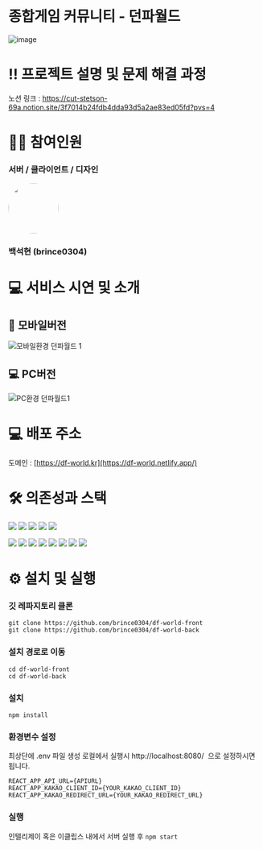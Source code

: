 # 종합게임 커뮤니티 - 던파월드

![image](https://github.com/brince0304/df-world-front/assets/110673427/5c64e632-6d8c-4e50-89e9-6f8a6707706f)

# ‼️ 프로젝트 설명 및 문제 해결 과정

노션 링크 : https://cut-stetson-69a.notion.site/3f7014b24fdb4dda93d5a2ae83ed05fd?pvs=4

# 🙋🏻 참여인원

### 서버 / 클라이언트 / 디자인

<img src="https://avatars.githubusercontent.com/u/110673427?v=4" width="100" height="100" style="border-radius: 50%" /> 
<br>

### 백석현 (brince0304)

# 💻 서비스 시연 및 소개

## 📱 모바일버전

![모바일환경 던파월드 1](https://github.com/brince0304/df-world-front/assets/110673427/f56085b6-5dfb-400e-96ff-2b8ddb522523)

## 💻 PC버전

![PC환경 던파월드1](https://github.com/brince0304/df-world-front/assets/110673427/edd375e9-9a17-4f52-b817-96de1b1a1eda)

# 💻 배포 주소

도메인 : [https://df-world.kr](https://df-world.netlify.app/)

# **🛠 의존성과 스택**

<img src='https://img.shields.io/badge/node.js-6DA55F?style=for-the-badge&logo=node.js&logoColor=white' /> <img src="https://img.shields.io/badge/NPM-%23CB3837.svg?style=for-the-badge&logo=npm&logoColor=white"> <img src="https://img.shields.io/badge/Eslint-4B32C3?style=for-the-badge&logo=Eslint&logoColor=white" /> <img src="https://img.shields.io/badge/Prettier-F7B93E?style=for-the-badge&logo=Prettier&logoColor=white" /> <img src="https://img.shields.io/badge/Husky-00C65E?style=for-the-badge&logo=Husky&logoColor=white" />

<img src="https://img.shields.io/badge/React-61DAFB?style=for-the-badge&logo=React&logoColor=black" /> <img src="https://img.shields.io/badge/TypeScript-3178C6?style=for-the-badge&logo=TypeScript&logoColor=white"/> <img src="https://img.shields.io/badge/React_Router-CA4245?style=for-the-badge&logo=react-router&logoColor=white">
<img src="https://img.shields.io/badge/MUI-%230081CB.svg?style=for-the-badge&logo=mui&logoColor=white" /> <img src="https://img.shields.io/badge/Emotion-DB7093?style=for-the-badge&logologoColor=white" />
<img src="https://img.shields.io/badge/Axios-5A29E4?style=for-the-badge&logo=Axios&logoColor=white" />
<img src="https://img.shields.io/badge/reactquery-FF4154?style=for-the-badge&logo=reactquery&logoColor=white" />
<img src="https://img.shields.io/badge/recoil-3578E5?style=for-the-badge&logo=recoil&logoColor=white" />

# ⚙️ 설치 및 실행

### 깃 레파지토리 클론

```
git clone https://github.com/brince0304/df-world-front
git clone https://github.com/brince0304/df-world-back

```

### 설치 경로로 이동

```
cd df-world-front
cd df-world-back

```

### 설치

```
npm install

```

### 환경변수 설정

최상단에 .env 파일 생성
로컬에서 실행시 http://localhost:8080/  으로 설정하시면 됩니다.

```
REACT_APP_API_URL={APIURL}
REACT_APP_KAKAO_CLIENT_ID={YOUR_KAKAO_CLIENT_ID}
REACT_APP_KAKAO_REDIRECT_URL={YOUR_KAKAO_REDIRECT_URL}

```

### 실행

인텔리제이 혹은 이클립스 내에서 서버 실행 후
`npm start`
